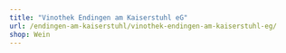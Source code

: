```yaml
---
title: "Vinothek Endingen am Kaiserstuhl eG"
url: /endingen-am-kaiserstuhl/vinothek-endingen-am-kaiserstuhl-eg/
shop: Wein
---
```

